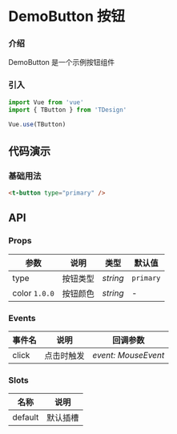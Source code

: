 # DemoButton 按钮

### 介绍

DemoButton 是一个示例按钮组件

### 引入

```js
import Vue from 'vue'
import { TButton } from 'TDesign'

Vue.use(TButton)
```

## 代码演示

### 基础用法

```html
<t-button type="primary" />
```

## API

### Props

| 参数          | 说明     | 类型     | 默认值    |
| ------------- | -------- | -------- | --------- |
| type          | 按钮类型 | _string_ | `primary` |
| color `1.0.0` | 按钮颜色 | _string_ | -         |

### Events

| 事件名 | 说明       | 回调参数            |
| ------ | ---------- | ------------------- |
| click  | 点击时触发 | _event: MouseEvent_ |

### Slots

| 名称    | 说明     |
| ------- | -------- |
| default | 默认插槽 |
